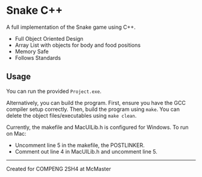 # Snake C++

A full implementation of the Snake game using C++.

- Full Object Oriented Design
- Array List with objects for body and food positions
- Memory Safe
- Follows Standards

## Usage

You can run the provided `Project.exe`.

Alternatively, you can build the program. First, ensure you have the GCC compiler setup correctly.
Then, build the program using `make`. You can delete the object files/executables using `make clean`.

Currently, the makefile and MacUILib.h is configured for Windows. To run on Mac:
- Uncomment line 5 in the makefile, the POSTLINKER.
- Comment out line 4 in MacUILib.h and uncomment line 5.

<hr>

Created for COMPENG 2SH4 at McMaster
